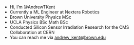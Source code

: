 - Hi, I’m @AndrewTKent
- Currently a ML Engineer at Nextera Robotics
- Brown University Physics MSc
- UCLA Physics BSc Math BSc 
- Conducted Silicon Sensor Irradiation Research for the CMS Collaboration at CERN
- You can reach me via andrew_kent@brown.edu

<!---
AndrewTKent/AndrewTKent is a ✨ special ✨ repository because its `README.md` (this file) appears on your GitHub profile.
You can click the Preview link to take a look at your changes.
--->
